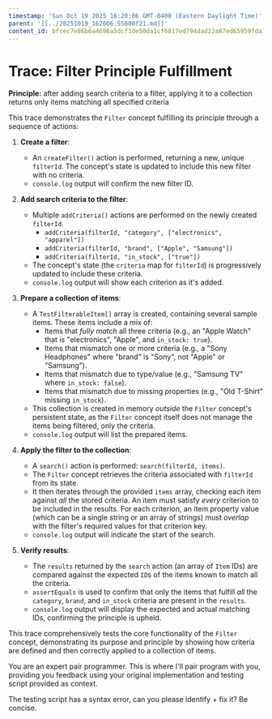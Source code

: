 ```yaml
---
timestamp: 'Sun Oct 19 2025 16:20:06 GMT-0400 (Eastern Daylight Time)'
parent: '[[../20251019_162006.55800f21.md]]'
content_id: bfcec7e86b6a4696a5dcf1de50da1cf6817ed794dad22a87ed65959fda7140f7
---
```


# Trace: Filter Principle Fulfillment

**Principle:** after adding search criteria to a filter, applying it to a collection returns only items matching all specified criteria

This trace demonstrates the `Filter` concept fulfilling its principle through a sequence of actions:

1. **Create a filter**:
   * An `createFilter()` action is performed, returning a new, unique `filterId`. The concept's state is updated to include this new filter with no criteria.
   * `console.log` output will confirm the new filter ID.

2. **Add search criteria to the filter**:
   * Multiple `addCriteria()` actions are performed on the newly created `filterId`.
     * `addCriteria(filterId, "category", ["electronics", "apparel"])`
     * `addCriteria(filterId, "brand", ["Apple", "Samsung"])`
     * `addCriteria(filterId, "in_stock", ["true"])`
   * The concept's state (the `criteria` map for `filterId`) is progressively updated to include these criteria.
   * `console.log` output will show each criterion as it's added.

3. **Prepare a collection of items**:
   * A `TestFilterableItem[]` array is created, containing several sample items. These items include a mix of:
     * Items that *fully match* all three criteria (e.g., an "Apple Watch" that is "electronics", "Apple", and `in_stock: true`).
     * Items that mismatch one or more criteria (e.g., a "Sony Headphones" where "brand" is "Sony", not "Apple" or "Samsung").
     * Items that mismatch due to type/value (e.g., "Samsung TV" where `in_stock: false`).
     * Items that mismatch due to missing properties (e.g., "Old T-Shirt" missing `in_stock`).
   * This collection is created in memory *outside* the `Filter` concept's persistent state, as the `Filter` concept itself does not manage the items being filtered, only the criteria.
   * `console.log` output will list the prepared items.

4. **Apply the filter to the collection**:
   * A `search()` action is performed: `search(filterId, items)`.
   * The `Filter` concept retrieves the criteria associated with `filterId` from its state.
   * It then iterates through the provided `items` array, checking each item against *all* the stored criteria. An item must satisfy *every* criterion to be included in the results. For each criterion, an item property value (which can be a single string or an array of strings) must *overlap* with the filter's required values for that criterion key.
   * `console.log` output will indicate the start of the search.

5. **Verify results**:
   * The `results` returned by the `search` action (an array of `Item` IDs) are compared against the expected `ID`s of the items known to match all the criteria.
   * `assertEquals` is used to confirm that only the items that fulfill *all* the `category`, `brand`, and `in_stock` criteria are present in the `results`.
   * `console.log` output will display the expected and actual matching IDs, confirming the principle is upheld.

This trace comprehensively tests the core functionality of the `Filter` concept, demonstrating its purpose and principle by showing how criteria are defined and then correctly applied to a collection of items.

You are an expert pair programmer. This is where I'll pair program with you, providing you feedback using your original implementation and testing script provided as context.

The testing script has a syntax error, can you please identify + fix it? Be concise.
